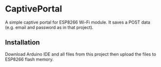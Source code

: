# CaptivePortal
A simple captive portal for ESP8266 Wi-Fi module. It saves a POST data (e.g. email and password as in that project).

## Installation
Download Arduino IDE and all files from this project then upload the files to ESP8266 flash memory.
